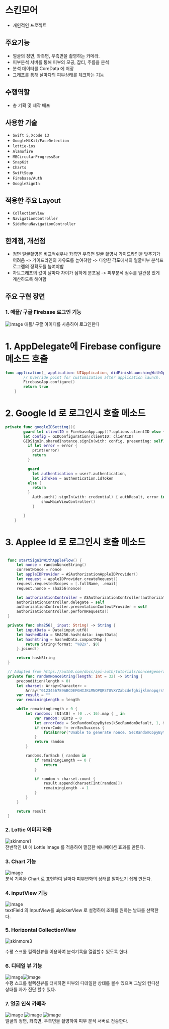 # 스킨모어
- 개인적인 프로젝트

## 주요기능

- 얼굴의 정면, 좌측면, 우측면을 촬영하는 카메라.
- 피부분석 서버를 통해 피부의 모공, 잡티, 주름을 분석
- 분석 데이터를 CoreData 에 저장
- 그래프를 통해 날마다의 피부상태를 체크하는 기능

## 수행역할
- 총 기획 및 제작 배포

## 사용한 기술
- `Swift 5`, `Xcode 13`
- `GoogleMLKit/FaceDetection`
- `lottie-ios`
- `Alamofire`
- `MBCircularProgressBar`
- `SnapKit`
- `Charts`
- `SwiftSoup`
- `Firebase/Auth`
- `GoogleSignIn`

 ## 적용한 주요 Layout
- `CollectionView`
- `NavigationController`
- `SideMenuNavigationController`

## 한계점, 개선점
 - 정면 얼굴촬영은 비교적쉬우나 좌측면 우측면 얼굴 촬영시 가이드라인을 맞추기가 어려움   -> 가이드라인의 자유도를 높여햐함   -> 다양한 각도에서의 얼굴피부 분석프로그램의 정확도를 높여야함  
 - 차트그래프의 값이 날마다 차이가 심하게 분포됨   -> 피부분석 점수를 일관성 있게 계산하도록 해야함
 
## 주요 구현 장면

### 1. 애플/ 구글 Firebase 로그인 기능
![image](https://user-images.githubusercontent.com/42457589/142138987-8b4277f2-bcb7-400e-860c-46666270a1ab.png)
애플/ 구글 아이디를 사용하여 로그인한다
# 1. AppDelegate에 Firebase configure 메소드 호출
``` swift
func application(_ application: UIApplication, didFinishLaunchingWithOptions launchOptions: [UIApplication.LaunchOptionsKey: Any]?) -> Bool {
        // Override point for customization after application launch.
        FirebaseApp.configure()
        return true
    }
```
# 2. Google Id 로 로그인시 호출 메소드
``` swift
private func googleIDSetting(){
        guard let clientID = FirebaseApp.app()?.options.clientID else {return}
        let config = GIDConfiguration(clientID: clientID)
        GIDSignIn.sharedInstance.signIn(with: config, presenting: self) { [unowned self] user, error in
          if let error = error {
            print(error)
            return
          }

          guard
            let authentication = user?.authentication,
            let idToken = authentication.idToken
          else {
            return
          }
            Auth.auth().signIn(with: credential) { authResult, error in
                showMainViewController()
            }

        }
    }
```
# 3. Applee Id 로 로그인시 호출 메소드
``` swift

 func startSignInWithAppleFlow() {
     let nonce = randomNonceString() 
     currentNonce = nonce
     let appleIDProvider = ASAuthorizationAppleIDProvider()
     let request = appleIDProvider.createRequest()
     request.requestedScopes = [.fullName, .email]
     request.nonce = sha256(nonce)

     let authorizationController = ASAuthorizationController(authorizationRequests: [request])
     authorizationController.delegate = self
     authorizationController.presentationContextProvider = self
     authorizationController.performRequests()
 }

 private func sha256(_ input: String) -> String {
     let inputData = Data(input.utf8)
     let hashedData = SHA256.hash(data: inputData)
     let hashString = hashedData.compactMap {
         return String(format: "%02x", $0)
     }.joined()

     return hashString
 }

 // Adapted from https://auth0.com/docs/api-auth/tutorials/nonce#generate-a-cryptographically-random-nonce
 private func randomNonceString(length: Int = 32) -> String {
     precondition(length > 0)
     let charset: Array<Character> =
         Array("0123456789ABCDEFGHIJKLMNOPQRSTUVXYZabcdefghijklmnopqrstuvwxyz-._")
     var result = ""
     var remainingLength = length

     while remainingLength > 0 {
         let randoms: [UInt8] = (0 ..< 16).map { _ in
             var random: UInt8 = 0
             let errorCode = SecRandomCopyBytes(kSecRandomDefault, 1, &random)
             if errorCode != errSecSuccess {
                 fatalError("Unable to generate nonce. SecRandomCopyBytes failed with OSStatus \(errorCode)")
             }
             return random
         }

         randoms.forEach { random in
             if remainingLength == 0 {
                 return
             }

             if random < charset.count {
                 result.append(charset[Int(random)])
                 remainingLength -= 1
             }
         }
     }

     return result
 }

```
### 2. Lottie 이미지 적용
![skinmore1](https://user-images.githubusercontent.com/42457589/142139281-f9185ae2-247f-4dd4-98c6-597d9b86cc55.gif)  
전반적인 UI 에 Lottie Image 를 적용하여 깔끔한 애니메이션 효과를 만든다.

### 3. Chart 기능
![image](https://user-images.githubusercontent.com/42457589/142139730-3e711f79-8a91-48c5-a413-57657641fbf7.png)  
분석 기록을 Chart 로 표현하여 날마다 피부변화의 상태를 알아보기 쉽게 만든다.

### 4. inputView 기능
![image](https://user-images.githubusercontent.com/42457589/142139985-08246338-e465-42a7-9eeb-43c06e0bb056.png)  
textField 의 InputView를 uipickerView 로 설정하여 조회를 원하는 날짜를 선택한다.

### 5. Horizontal CollectionView
![skinmore3](https://user-images.githubusercontent.com/42457589/143208740-ef620c18-e24c-46e9-93d7-9e04ae430d0c.gif)

수평 스크롤 컬렉션뷰를 이용하여 분석기록을 열람할수 있도록 한다.

### 6. 디테일 뷰 기능
![image](https://user-images.githubusercontent.com/42457589/142140070-fed06a51-afba-41d3-83e1-67412dbc8d28.png)![image](https://user-images.githubusercontent.com/42457589/142140184-c6b78105-1a99-42e2-b96e-9d6e917eff2e.png)    
수평 스크롤 컬렉션뷰를 터치하면 피부의 디테일한 상태를 볼수 있으며 그날의 컨디션 상태를 자가 진단 할수 있다.

### 7. 얼굴 인식 카메라
![image](https://user-images.githubusercontent.com/42457589/142140269-80660ae1-2b64-4486-a94f-ba8dad971ca5.png)
![image](https://user-images.githubusercontent.com/42457589/142140303-23d7dd59-687f-40a8-8c18-4e9430cdbdcd.png)
![image](https://user-images.githubusercontent.com/42457589/142140332-c8e1146b-438b-4f07-b97c-f23e0a790cf9.png)  
얼굴의 정면, 좌측면, 우측면을 촬영하여 피부 분석 서버로 전송한다.








